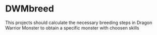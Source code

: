 # DWMbreed

This projects should calculate the necessary breeding steps in Dragon Warrior Monster to obtain a specific monster with choosen skills
